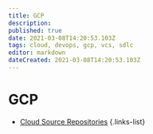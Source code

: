 ```yaml
---
title: GCP
description: 
published: true
date: 2021-03-08T14:20:53.103Z
tags: cloud, devops, gcp, vcs, sdlc
editor: markdown
dateCreated: 2021-03-08T14:20:53.103Z
---
```


# GCP
- [Cloud Source Repositories](/training/gcp/cloud_source_repositories)
{.links-list}

